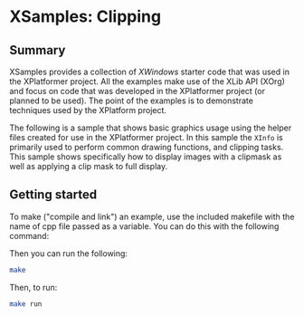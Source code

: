 # XSamples: Clipping

## Summary

XSamples provides a collection of *XWindows* starter code that was used in the XPlatformer project.  All the examples make use of the XLib API (XOrg) and focus on code that was developed in the XPlatformer project (or planned to be used).  The point of the examples is to demonstrate techniques used by the XPlatform project.

The following is a sample that shows basic graphics usage using the helper files created for use in the XPlatformer project.  In this sample the `XInfo` is primarily used to perform common drawing functions, and clipping tasks.  This sample shows specifically how to display images with a clipmask as well as applying a clip mask to full display.

## Getting started

To make ("compile and link") an example, use the included makefile with the name of cpp file passed as a variable. You can do this with the following command:

Then you can run the following:

```bash
make
```

Then, to run:

```bash
make run
```